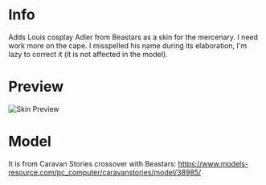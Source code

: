 # Info
Adds Louis cosplay Adler from Beastars as a skin for the mercenary. 
I need work more on the cape.
I misspelled his name during its elaboration, I'm lazy to correct it (it is not affected in the model).

# Preview
![Skin Preview](https://cdn.discordapp.com/attachments/837040225447575613/961834090598899762/dQyPmJy3wQ.png)

# Model
It is from Caravan Stories crossover with Beastars:
https://www.models-resource.com/pc_computer/caravanstories/model/38985/  
